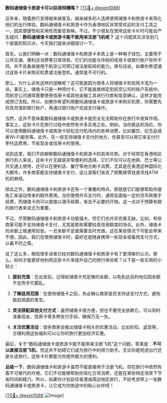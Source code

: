 **数码通储值卡旅游卡可以註冊飛機嗎？** [[TG💪+ @esim1088](https://t.me/s/esim1088)]

近年来，随着旅行变得越来越普及，越来越多的人选择使用储值卡和旅游卡来简化他们的出行体验。数码通储值卡和旅游卡作为香港地区非常受欢迎的支付工具之一，因其便捷性和实用性而备受青睐。不过，不少朋友在使用这些卡片时可能会产生疑问：**数码通储值卡或旅游卡能不能用来注册飞机呢？** 这个问题其实涉及到几个层面的知识点，今天我们就来详细探讨一下。

首先，让我们明确一点：数码通储值卡和旅游卡本质上是一种电子钱包，主要用于公共交通、便利店消费等日常场景。它们的功能与传统的信用卡或银行账户有所不同，并不具备直接用于航空公司预订或注册航班的能力。换句话说，如果你希望通过这些卡片来购买机票或注册登机，通常是不可行的。

那么，为什么会有这样的误解呢？这可能是因为很多人将储值卡和信用卡混为一谈。事实上，储值卡只是一种预付卡，它不能直接绑定到航空公司的账户系统中。而航空公司通常需要使用信用卡或其他金融工具进行付款和信息确认，这样才能完成预订流程。所以，如果你希望利用数码通储值卡或旅游卡来购买机票，你需要先将其充值到银行账户，再通过银行账户完成支付操作。

当然，这并不意味着数码通储值卡或旅游卡就完全无法帮助你在旅行中发挥作用。事实上，这些卡片在旅行过程中依然有许多实用之处。例如，当你抵达机场后，你可以使用数码通储值卡或旅游卡轻松支付机场内的各种消费，比如餐饮、纪念品或者Wi-Fi服务等。此外，在一些支持储值卡支付的地方，你甚至可以用它来支付行李托运费用，节省现金或信用卡的使用。

说到这里，我们不妨聊聊数码通储值卡和旅游卡的具体优势。对于经常在香港地区旅行的人来说，这些卡片无疑是非常便利的选择。它们不仅可以在地铁、巴士等公共交通上使用，还可以在便利店、餐厅等地方刷卡消费。尤其是在香港这种国际化大都市，许多商家都支持储值卡支付，这让游客们省去了频繁换零钱或寻找ATM机的麻烦。

除此之外，数码通储值卡和旅游卡还有一个重要的特点，那就是它们能够帮助你避免汇率波动带来的额外费用。当你使用外币支付时，通常会面临一定的货币转换手续费，而储值卡则可以直接以港币结算，省去不必要的开销。这一点对于预算有限的旅行者来说尤为重要。

不过，尽管数码通储值卡和旅游卡功能强大，但它们也并非完美无缺。比如，有些商家可能不支持储值卡支付，尤其是那些需要较高信用额度的场合。此外，储值卡的余额上限通常较低，一旦余额不足就需要及时充值，这在某些情况下可能会带来不便。因此，我们在使用储值卡时，最好还是随身携带一些现金或备用支付方式，以备不时之需。

说了这么多，相信很多读者已经对数码通储值卡和旅游卡有了更清晰的认识。那么，如何才能更好地利用这些卡片来提升自己的旅行体验呢？以下是一些实用的小贴士：

1. **提前充值**：在出发前，记得给储值卡充足够的金额，以免到达目的地后因余额不足而手忙脚乱。
   
2. **了解适用范围**：在使用储值卡之前，务必确认商家是否支持该支付方式，避免尴尬局面的发生。

3. **灵活搭配其他支付方式**：虽然储值卡很方便，但也不要完全依赖它。可以同时准备现金、信用卡等多种支付手段，确保万无一失。

4. **关注优惠活动**：很多商家会推出储值卡相关的优惠活动，比如折扣、返现等，合理利用这些福利可以让你的旅行更加经济实惠。

最后，关于“数码通储值卡或旅游卡能不能用来注册飞机”这个问题，答案是：**不可以直接注册飞机**。但这并不妨碍它们成为旅行中的得力助手。无论你是短途出行还是长途旅行，这些卡片都能为你提供极大的便利。

**总结一下**，数码通储值卡和旅游卡虽然不能直接用于注册飞机，但在旅行中依然有着不可替代的作用。它们不仅能够帮助你简化日常消费，还能在某些特定场景下节省时间和精力。所以，如果你计划前往香港或周边地区旅行，不妨考虑带上一张数码通储值卡或旅游卡，让它成为你旅途中的贴心伙伴吧！

[[TG💪+ @esim1088](https://t.me/s/esim1088) ![Image](https://i.postimg.cc/4NQfJmqS/Snipaste-2025-05-13-00-14-12.png)]